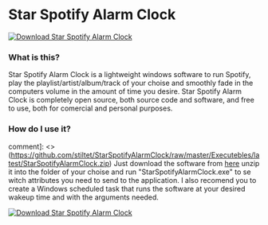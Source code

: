 # Star Spotify Alarm Clock

[![Download Star Spotify Alarm Clock](https://a.fsdn.com/con/app/sf-download-button)](https://sourceforge.net/projects/starspotifyalarmclock/files/latest/download)

### What is this?
Star Spotify Alarm Clock is a lightweight windows software to run Spotify, play the playlist/artist/album/track of your choise and smoothly fade in the computers volume in the amount of time you desire.
Star Spotify Alarm Clock is completely open source, both source code and software, and free to use, both  for comercial and personal purposes.

### How do I use it?
comment]: <> (https://github.com/stiltet/StarSpotifyAlarmClock/raw/master/Executebles/latest/StarSpotifyAlarmClock.zip)
Just download the software from [here](https://sourceforge.net/projects/starspotifyalarmclock/files/latest/download) unzip it into the folder of your choise and run "StarSpotifyAlarmClock.exe" to se witch attributes you need to send to the application.
I also recomend you to create a Windows scheduled task that runs the software at your desired wakeup time and with the arguments needed.

[![Download Star Spotify Alarm Clock](https://img.shields.io/sourceforge/dt/starspotifyalarmclock.svg)](https://sourceforge.net/projects/starspotifyalarmclock/files/latest/download)
